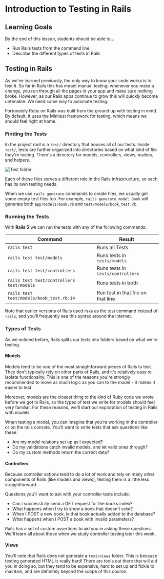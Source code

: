# Introduction to Testing in Rails

## Learning Goals

By the end of this lesson, students should be able to...

- Run Rails tests from the command line
- Describe the different types of tests in Rails

## Testing in Rails

As we've learned previously, the only way to know your code works is to test it. So far in Rails this has meant manual testing: whenever you make a change, you run through all the pages in your app and make sure nothing broke. However, as our Rails apps continue to grow this will quickly become untenable. We need some way to automate testing.

Fortunately Ruby on Rails was built from the ground up with testing in mind. By default, it uses the Minitest framework for testing, which means we should feel right at home.

### Finding the Tests

In the project root is a `test/` directory that houses all of our tests. Inside `test/`, tests are further organized into directories based on what kind of file they're testing. There's a directory for models, controllers, views, mailers, and helpers.

![Test folder](images/test_folder.png "Rails Test Folder")

Each of these files serves a different role in the Rails infrastructure, so each has its own testing needs.

When we use `rails generate` commands to create files, we usually get some empty test files too. For example, `rails generate model Book` will generate both `app/models/book.rb` and `test/models/book_test.rb`.

### Running the Tests

With **Rails 5** we can run the tests with any of the following commands:

| Command                                   | Result                             |
|-------------------------------------------|------------------------------------|
| `rails test`                              | Runs all Tests                     |
| `rails test test/models`                  | Runs tests in `tests/models`       |
| `rails test test/controllers`             | Runs tests in `tests/controllers`  |
| `rails test test/controllers test/models` | Runs tests in both                 |
| `rails test test/models/book_test.rb:14`  | Run test in that file on that line |

Note that earlier versions of Rails used `rake` as the test command instead of `rails`, and you'll frequently see this syntax around the internet.

### Types of Tests

As we noticed before, Rails splits our tests into folders based on what we're testing.

#### Models

Models tend to be one of the most straightforward pieces of Rails to test. They don't typically rely on other parts of Rails, and it's relatively easy to isolate functionality. This is one of the reasons you're strongly recommended to move as much logic as you can to the model - it makes it easier to test.

Moreover, models are the closest thing to the kind of Ruby code we wrote before we got to Rails, so the types of test we write for models should feel very familiar. For these reasons, we'll start our exploration of testing in Rails with models.

When testing a model, you can imagine that you're working in the controller or on the rails console. You'll want to write tests that ask questions like these:

- Are my model relations set up as I expected?
- Do my validations catch invalid models, and let valid ones through?
- Do my custom methods return the correct data?

#### Controllers

Because controller actions tend to do a lot of work and rely on many other components of Rails (like models and views), testing them is a little less straightforward.

Questions you'll want to ask with your controller tests include:

- Can I successfully send a GET request for the books index?
- What happens when I try to show a book that doesn't exist?
- When I POST a new book, is that book actually added to the database?
- What happens when I POST a book with invalid parameters?

Rails has a set of custom assertions to aid you in asking these questions. We'll learn all about those when we study controller testing later this week.

#### Views

You'll note that Rails does not generate a `test/views` folder. This is because testing generated HTML is really hard! There are tools out there that will aid you in doing so, but they tend to be expensive, hard to set up and fickle to maintain, and are definitely beyond the scope of this course.
